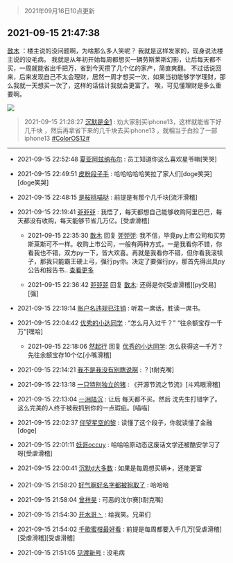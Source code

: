 > 2021年09月16日10点更新
<link rel="stylesheet" href="https://cdn.jsdelivr.net/gh/taotie6/sampleJSON@main/css/photo_show.css">
<meta name="referrer" content="no-referrer" />


 ## 2021-09-15 21:47:38 

 [㪚木](https://www.coolapk.com/feed/30011999?shareKey=NmRmMjIyMTZlM2UxNjE0MWZjYWU~) ：楼主说的没问题啊，为啥那么多人笑呢？
我就是这样发家的，现身说法楼主说的没毛病。
我就是从年初开始每周都想买一辆劳斯莱斯幻影，让后每天都不买，一周就能省出千把万，省到今天攒了几个亿的家产，简直爽翻。
不过话说回来，后来发现自己不太会理财，居然一周才想买一次，如果当初能够学学理财<!--break-->，那么我就一天想买一次了，这样的话估计我就会更富了。
唉，可见懂理财是多么重要啊。 

<div class="album">
<img class="img-item" src="http://image.coolapk.com/feed/2021/0126/07/1081091_5675b699_7006_7041@378x502.gif" />
</div>

> 2021-09-15 21:28:27 
> [沉默是金1](https://www.coolapk.com/feed/30011540?shareKey=MDI4M2UxYzBkYzM3NjE0MWZjYWU~) : 劝大家别买iphone13，这样就能省下好几千块 ，然后再拿省下来的几千块去买iphone13 ，就相当于白捡了一部iphone13 <a class="feed-link-tag" href="/t/ColorOS12?type=0">#ColorOS12#</a> 

 ------- 

- 2021-09-15 22:52:48 [夏亚阿玆纳布尔](uid=3186547) : 员工知道你这么喜欢星爷嘛[笑哭] 

- 2021-09-15 22:49:51 [皮粉段子手](uid=884077) : 哈哈哈哈哈笑拉了家人们[doge笑哭][doge笑哭] 

- 2021-09-15 22:48:15 [是桜桃喵哒](uid=3800103) : 前提是有那个几千块[流汗滑稽] 

- 2021-09-15 22:19:41 [戼戼戼](uid=4044548) : 我悟了，每天都想自己能够收购阿里巴巴，每天都没有收购，每天能够节省几万亿。[受虐滑稽] 

    - 2021-09-15 22:35:30 [㪚木](uid=1081091) 回复 [戼戼戼](uid=4044548): 我不信，毕竟py上市公司和买劳斯莱斯可不一样。收购上市公司，一般有两种方式，一是我看你不错，你看我也不错，双方py一下，皆大欢喜。再就是我看你不错，但你看我滚犊子，那我只能霸王硬上弓，强行py你。决定了要强行py，那首先得出具py公告和报告书.. <a href="/feed/replyList?id=231264970">查看更多</a> 

    - 2021-09-15 22:36:42 [戼戼戼](uid=4044548) 回复 [㪚木](uid=1081091): 还得是你[受虐滑稽][py交易][强] 

- 2021-09-15 22:19:14 [账户名违规已注销](uid=1039732) : 听君一席话，胜读一席书。 

- 2021-09-15 22:04:42 [优秀的小达同学](uid=3114536) : “怎么月入过千？”
“往余额宝存一千万”[嘿哈] 

    - 2021-09-15 22:18:06 [然起行](uid=2111263) 回复 [优秀的小达同学](uid=3114536): 怎么获得这一千万？先往余额宝存10个亿[小嘴滑稽] 

- 2021-09-15 22:14:21 [我不是我没有别瞎说啊](uid=2231912) : ？[t耐克嘴] 

- 2021-09-15 22:13:18 [一只特别独立的猪](uid=3908917) : 《开源节流之节流》[斗鸡眼滑稽] 

- 2021-09-15 22:13:04 [一洲陆沉](uid=889471) : 让后 每天都不买。然后 沈先生打错字了。
这么完美的人终于被我抓到你的一点瑕疵。[喵喵] 

- 2021-09-15 22:02:37 [仰望星空的黎](uid=1961388) : 读懂了这个段子，你就读懂了金融[doge] 

- 2021-09-15 22:01:11 [妖哥occuy](uid=1388591) : 哈哈哈原动态这废话文学还被酷安学习了呀[受虐滑稽] 

- 2021-09-15 22:00:41 [沉默d大多数](uid=3441191) : 如果是每周想买辆✈️，还能更富 

- 2021-09-15 21:58:20 [好气啊好名字都被狗取了](uid=1229616) : 哈哈哈 

- 2021-09-15 21:58:04 [曾祥昊](uid=6695078) : 可恶的沈尔赛[t耐克嘴] 

- 2021-09-15 21:54:30 [开水哥丶](uid=608451) : 给我笑。兄弟们 

- 2021-09-15 21:54:02 [千歌蜜柑最好看](uid=1256624) : 前提是每周都要入千几万[受虐滑稽][受虐滑稽][受虐滑稽] 

- 2021-09-15 21:51:05 [见渡新号](uid=868957) : 没毛病 

